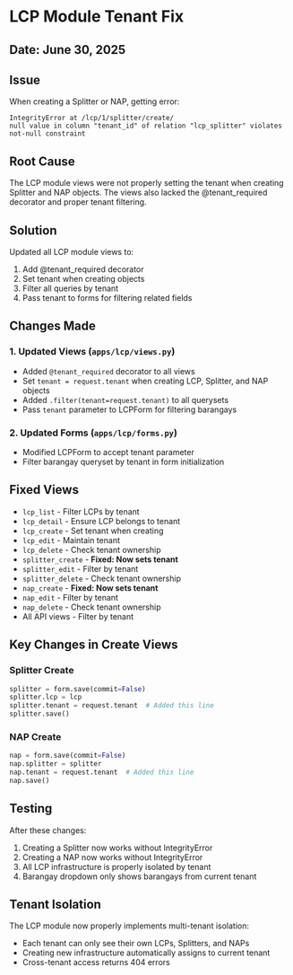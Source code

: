 # LCP Module Tenant Fix

## Date: June 30, 2025

## Issue
When creating a Splitter or NAP, getting error:
```
IntegrityError at /lcp/1/splitter/create/
null value in column "tenant_id" of relation "lcp_splitter" violates not-null constraint
```

## Root Cause
The LCP module views were not properly setting the tenant when creating Splitter and NAP objects. The views also lacked the @tenant_required decorator and proper tenant filtering.

## Solution
Updated all LCP module views to:
1. Add @tenant_required decorator
2. Set tenant when creating objects
3. Filter all queries by tenant
4. Pass tenant to forms for filtering related fields

## Changes Made

### 1. Updated Views (`apps/lcp/views.py`)
- Added `@tenant_required` decorator to all views
- Set `tenant = request.tenant` when creating LCP, Splitter, and NAP objects
- Added `.filter(tenant=request.tenant)` to all querysets
- Pass `tenant` parameter to LCPForm for filtering barangays

### 2. Updated Forms (`apps/lcp/forms.py`)
- Modified LCPForm to accept tenant parameter
- Filter barangay queryset by tenant in form initialization

## Fixed Views
- `lcp_list` - Filter LCPs by tenant
- `lcp_detail` - Ensure LCP belongs to tenant
- `lcp_create` - Set tenant when creating
- `lcp_edit` - Maintain tenant
- `lcp_delete` - Check tenant ownership
- `splitter_create` - **Fixed: Now sets tenant**
- `splitter_edit` - Filter by tenant
- `splitter_delete` - Check tenant ownership
- `nap_create` - **Fixed: Now sets tenant**
- `nap_edit` - Filter by tenant
- `nap_delete` - Check tenant ownership
- All API views - Filter by tenant

## Key Changes in Create Views

### Splitter Create
```python
splitter = form.save(commit=False)
splitter.lcp = lcp
splitter.tenant = request.tenant  # Added this line
splitter.save()
```

### NAP Create
```python
nap = form.save(commit=False)
nap.splitter = splitter
nap.tenant = request.tenant  # Added this line
nap.save()
```

## Testing
After these changes:
1. Creating a Splitter now works without IntegrityError
2. Creating a NAP now works without IntegrityError
3. All LCP infrastructure is properly isolated by tenant
4. Barangay dropdown only shows barangays from current tenant

## Tenant Isolation
The LCP module now properly implements multi-tenant isolation:
- Each tenant can only see their own LCPs, Splitters, and NAPs
- Creating new infrastructure automatically assigns to current tenant
- Cross-tenant access returns 404 errors
